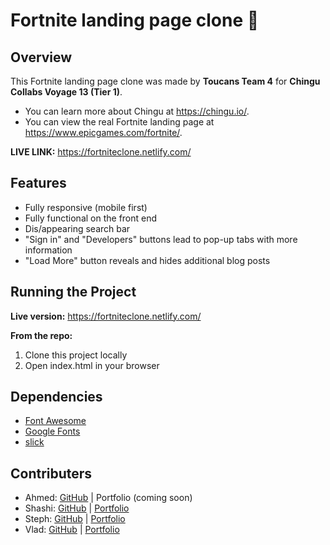 # Fortnite landing page clone 🦜

## Overview
This Fortnite landing page clone was made by **Toucans Team 4** for **Chingu Collabs Voyage 13 (Tier 1)**. 
* You can learn more about Chingu at https://chingu.io/. 
* You can view the real Fortnite landing page at https://www.epicgames.com/fortnite/.

**LIVE LINK:** https://fortniteclone.netlify.com/

## Features
* Fully responsive (mobile first)
* Fully functional on the front end
* Dis/appearing search bar
* "Sign in" and "Developers" buttons lead to pop-up tabs with more information
* "Load More" button reveals and hides additional blog posts

## Running the Project
**Live version:** 
https://fortniteclone.netlify.com/

**From the repo:**
1. Clone this project locally
2. Open index.html in your browser

## Dependencies
* [Font Awesome](https://fontawesome.com/)
* [Google Fonts](https://fonts.google.com/)
* [slick](https://kenwheeler.github.io/slick/)

## Contributers
* Ahmed: [GitHub](https://github.com/ahmedserifoski) | Portfolio (coming soon)
* Shashi: [GitHub](https://github.com/sasigit7) | [Portfolio](https://sasiwebdev.netlify.com/)
* Steph: [GitHub](https://github.com/stephairth) | [Portfolio](https://stephairth.github.io/dev-portfolio/)
* Vlad: [GitHub](https://github.com/VladimirtheGreatest) | [Portfolio](https://vladimirportfolio.netlify.com/) 
